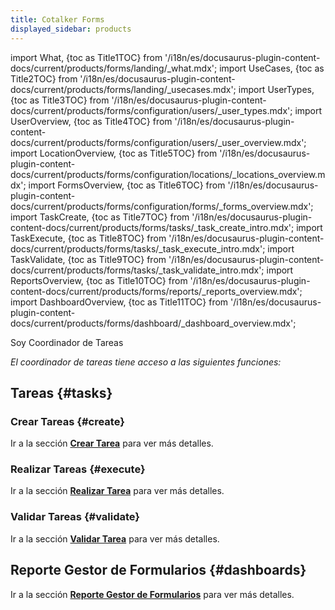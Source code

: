 ```yaml
---
title: Cotalker Forms
displayed_sidebar: products
---
```


import What, {toc as Title1TOC} from '/i18n/es/docusaurus-plugin-content-docs/current/products/forms/landing/_what.mdx'; 
import UseCases, {toc as Title2TOC} from '/i18n/es/docusaurus-plugin-content-docs/current/products/forms/landing/_usecases.mdx'; 
import UserTypes, {toc as Title3TOC} from '/i18n/es/docusaurus-plugin-content-docs/current/products/forms/configuration/users/_user_types.mdx'; 
import UserOverview, {toc as Title4TOC} from '/i18n/es/docusaurus-plugin-content-docs/current/products/forms/configuration/users/_user_overview.mdx'; 
import LocationOverview, {toc as Title5TOC} from '/i18n/es/docusaurus-plugin-content-docs/current/products/forms/configuration/locations/_locations_overview.mdx'; 
import FormsOverview, {toc as Title6TOC} from '/i18n/es/docusaurus-plugin-content-docs/current/products/forms/configuration/forms/_forms_overview.mdx';
import TaskCreate, {toc as Title7TOC} from '/i18n/es/docusaurus-plugin-content-docs/current/products/forms/tasks/_task_create_intro.mdx';
import TaskExecute, {toc as Title8TOC} from '/i18n/es/docusaurus-plugin-content-docs/current/products/forms/tasks/_task_execute_intro.mdx';
import TaskValidate, {toc as Title9TOC} from '/i18n/es/docusaurus-plugin-content-docs/current/products/forms/tasks/_task_validate_intro.mdx';
import ReportsOverview, {toc as Title10TOC} from '/i18n/es/docusaurus-plugin-content-docs/current/products/forms/reports/_reports_overview.mdx';
import DashboardOverview, {toc as Title11TOC} from '/i18n/es/docusaurus-plugin-content-docs/current/products/forms/dashboard/_dashboard_overview.mdx';


<span className="hero__subtitle">Soy Coordinador de Tareas</span>

_El coordinador de tareas tiene acceso a las siguientes funciones:_


## Tareas {#tasks}

### Crear Tareas {#create}

<TaskCreate/>

Ir a la sección [**Crear Tarea**](/docs/products/forms/tasks/task_create) para ver más detalles.


### Realizar Tareas {#execute}

<TaskExecute/>

Ir a la sección [**Realizar Tarea**](/docs/products/forms/tasks/task_execute) para ver más detalles.

### Validar Tareas {#validate}

<TaskValidate/>

Ir a la sección [**Validar Tarea**](/docs/products/forms/tasks/task_validate) para ver más detalles.


## Reporte Gestor de Formularios {#dashboards}

<DashboardOverview/>

Ir a la sección [**Reporte Gestor de Formularios**](/docs/products/forms/reports/overview) para ver más detalles.
